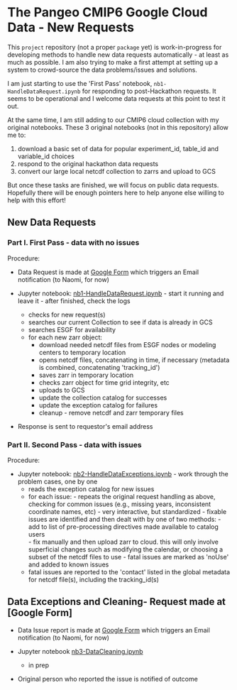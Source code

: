 # The Pangeo CMIP6 Google Cloud Data - New Requests

This `project` repository (not a proper `package` yet) is work-in-progress for developing methods to handle new data requests automatically - at least as much as possible. I am also trying to make a first attempt at setting up a system to crowd-source the data problems/issues and solutions.  

I am just starting to use the 'First Pass' notebook, `nb1-HandleDataRequest.ipynb` for responding to post-Hackathon requests. It seems to be operational and I welcome data requests at this point to test it out.    

At the same time, I am still adding to our CMIP6 cloud collection with my original notebooks. These 3 original notebooks (not in this repository) allow me to:
1. download a basic set of data for popular experiment_id, table_id and variable_id choices 
2. respond to the original hackathon data requests
3. convert our large local netcdf collection to zarrs and upload to GCS

But once these tasks are finished, we will focus on public data requests. Hopefully there will be enough pointers here to help anyone else willing to help with this effort!

## New Data Requests 
### Part I. First Pass - data with no issues
Procedure:
- Data Request is made at [Google Form](https://docs.google.com/forms/d/1g3rfuLBG6eOdoeN1hnGo2H_yB_aTL1MZLe3Rlx3eUNg/edit?usp=sharing) which triggers an Email notification (to Naomi, for now)

- Jupyter notebook: [nb1-HandleDataRequest.ipynb](notebooks/nb1-HandleDataRequest.ipynb) - start it running and leave it - after finished, check the logs
   - checks for new request(s)
   - searches our current Collection to see if data is already in GCS
   - searches ESGF for availability 
   - for each new zarr object:
      - download needed netcdf files from ESGF nodes or modeling centers to temporary location
      - opens netcdf files, concatenating in time, if necessary  (metadata is combined, concatenating 'tracking_id')
      - saves zarr in temporary location
      - checks zarr object for time grid integrity, etc
      - uploads to GCS
      - update the collection catalog for successes
      - update the exception catalog for failures
      - cleanup - remove netcdf and zarr temporary files
         
- Response is sent to requestor's email address

### Part II. Second Pass - data with issues
Procedure:
- Jupyter notebook: [nb2-HandleDataExceptions.ipynb](notebooks/nb2-HandelDataExceptions.ipynb) - work through the problem cases, one by one
   - reads the exception catalog for new issues
   - for each issue:
         - repeats the original request handling as above, checking for common issues (e.g., missing years, inconsistent coordinate names, etc)
         - very interactive, but standardized
         - fixable issues are identified and then dealt with by one of two methods:
              - add to list of pre-processing directives made available to catalog users   
              - fix manually and then upload zarr to cloud. this will only involve superficial changes such as modifying the  calendar, or choosing a subset of the netcdf files to use
         - fatal issues are marked as 'noUse' and added to known issues
   - fatal issues are reported to the 'contact' listed in the global metadata for netcdf file(s), including the tracking_id(s)

## Data Exceptions and Cleaning- Request made at [Google Form]
- Data Issue report is made at [Google Form](https://docs.google.com/forms/d/1Qym-88kZ2iNDIzbz5mmWDXZ8HtsyP-QhT_Q62dVCvwc/edit?usp=sharing) which triggers an Email notification (to Naomi, for now)

- Jupyter notebook [nb3-DataCleaning.ipynb]()
   - in prep

- Original person who reported the issue is notified of outcome
